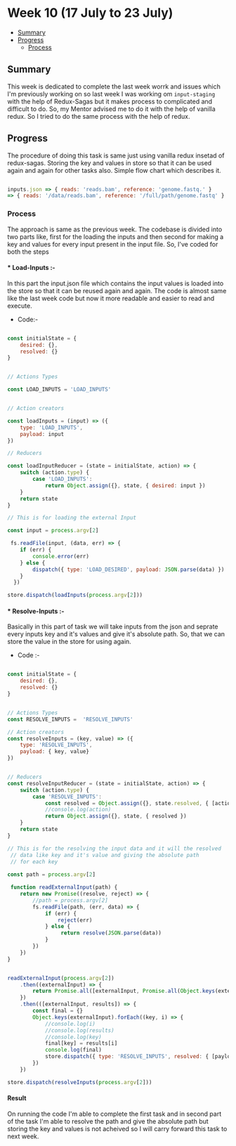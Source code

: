 # Week 10 (17 July to 23 July)


- [Summary](#summary)
- [Progress](#progress)
    - [Process](#process)



## Summary

This week is dedicated to complete the last week worrk and issues which I'm previously working on so last week I was
working om `input-staging` with the help of Redux-Sagas but it makes process to complicated and difficult to do. So, my
Mentor advised me to do it with the help of vanilla redux. So I tried to do the same process with the help of redux.


## Progress

The procedure of doing this task is same just using vanilla redux insetad of redux-sagas. Storing the key and values in 
store so that it can be used again and again for other tasks also. Simple flow chart which describes it.



```javascript

inputs.json => { reads: 'reads.bam', reference: 'genome.fastq.' } 
=> { reads: '/data/reads.bam', reference: '/full/path/genome.fastq' }

```

### Process

The approach is same as the previous week. The codebase is divided into two parts like, first for the loading the inputs
and then second for making a key and values for every input present in the input file. So, I've coded for both the steps


####   * Load-Inputs :- 

In this part the input.json file which contains the input values is loaded into the store so that it can be reused again
and again. The code is almost same like the last week code but now it more readable and easier to read and execute.

* Code:-

```javascript

const initialState = {
  	desired: {},
  	resolved: {}
}


// Actions Types

const LOAD_INPUTS = 'LOAD_INPUTS'


// Action creators

const loadInputs = (input) => ({
	type: 'LOAD_INPUTS',
	payload: input
})

// Reducers  

const loadInputReducer = (state = initialState, action) => {
	switch (action.type) {
		case 'LOAD_INPUTS':
			return Object.assign({}, state, { desired: input })
	}
	return state
}

// This is for loading the external Input

const input = process.argv[2]

 fs.readFile(input, (data, err) => {
  	if (err) {
  		console.error(err)
  	} else {
  		dispatch({ type: 'LOAD_DESIRED', payload: JSON.parse(data) })
  	}
  })

store.dispatch(loadInputs(process.argv[2]))
```


####   * Resolve-Inputs :- 

Basically in this part of task we will take inputs from the json and seprate every inputs key and it's values and give
it's absolute path. So, that we can store the value in the store for using again.

* Code :-

```javascript

const initialState = {
  	desired: {},
  	resolved: {}
}


// Actions Types
const RESOLVE_INPUTS =  'RESOLVE_INPUTS'

// Action creators
const resolveInputs = (key, value) => ({
	type: 'RESOLVE_INPUTS',
	payload: { key, value}
})


// Reducers  
const resolveInputReducer = (state = initialState, action) => {
	switch (action.type) {
		case 'RESOLVE_INPUTS':
			const resolved = Object.assign({}, state.resolved, { [action.key]: action.value })
			//console.log(action)
			return Object.assign({}, state, { resolved })
	}
	return state
}

// This is for the resolving the input data and it will the resolved
 // data like key and it's value and giving the absolute path
 // for each key
  
const path = process.argv[2]

 function readExternalInput(path) {
	return new Promise((resolve, reject) => {
		//path = process.argv[2]
		fs.readFile(path, (err, data) => {
			if (err) {
				reject(err)
			} else {
				 return resolve(JSON.parse(data))
			}
		})
	})
}


readExternalInput(process.argv[2])
	.then((externalInput) => {
		return Promise.all([externalInput, Promise.all(Object.keys(externalInput).map(key => matchToFs(externalInput[key])))]) 
	})
	.then(([externalInput, results]) => {
		const final = {}
		Object.keys(externalInput).forEach((key, i) => {
			//console.log(i)
			//console.log(results)
			//console.log(key)
			final[key] = results[i]
			console.log(final)
			store.dispatch({ type: 'RESOLVE_INPUTS', resolved: { [payload.key] : [payload.results] }})
		})
	})

store.dispatch(resolveInputs(process.argv[2]))
```


#### Result

On running the code I'm able to complete the first task and in second part of the task I'm able to resolve the path and
give the absolute path but storing the key and values is not acheived so I will carry forward this task to next week.




